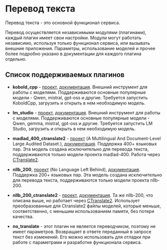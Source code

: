 # Перевод текста

Перевод текста - это основной функционал сервиса.

Перевод осуществляется независимыми модулями (плагинами), каждый плагин имеет свои настройки.
Модули могут работать независимо, используя только функционал сервиса, или вызывать внешние приложения.
Параметры, использование моделей и прочее более подробно указано в документации для каждого плагина отдельно.

## Список поддерживаемых плагинов

* **kobold_cpp** - [проект](https://github.com/LostRuins/koboldcpp), [документация](plugins-translate/kobold_cpp.md).
  Внешний инструмент для работы с моделями.
  Поддерживаются основные популярные модели - Qwen, mistral, gpt-oss и другие.
  Требуется запустить KoboldCpp, загрузить и открыть в нем необходимую модель.


* **lm_studio** - [проект](https://github.com/LostRuins/koboldcpp), [документация](plugins-translate/lm_studio.md).
  Внешний инструмент для работы с моделями.
  Поддерживаются основные популярные модели - Qwen, gemma, mistral, gpt-oss и другие.
  Требуется запустить LM Studio, загрузить и открыть в нем необходимую модель.


* **madlad_400_ctranslate2** - [проект](https://huggingface.co/docs/transformers/model_doc/madlad-400) (A Multilingual And Document-Level Large Audited Dataset.),
  [документация](plugins-translate/madlad_400_ctranslate2.md). Поддержка 400+ языковых пар. Эта модель создана исключительно для перевода текста, поддерживаются только модели проекта madlad-400.
Работа через [CTranslate2](https://github.com/OpenNMT/CTranslate2).


* **nllb_200**, [проект](https://github.com/facebookresearch/fairseq/tree/nllb) (No Language Left Behind), [документация](plugins-translate/nllb_200.md).
  Поддержка 200+ языковых пар. Эта модель создана исключительно для перевода текста, поддерживаются только модели проекта nllb-200.


* **nllb_200_ctranslate2** - [проект](https://github.com/facebookresearch/fairseq/tree/nllb), [документация](plugins-translate/nllb_200.md).
  Та же nllb-200, что описана выше, но работает через [CTranslate2](https://github.com/OpenNMT/CTranslate2).
  Использует преобразованные для Ctranslate2 файлы моделей, которые меньше, соответственно, с меньшим использованием памяти, без потери качества.

* **no_translate** - этот плагин не является переводчиком, поэтому не имеет параметров.
Возвращает в ответе переданный в запросе текст без изменений.
Его можно использовать для отладки при работе с параметрами и разработке функционала сервиса.